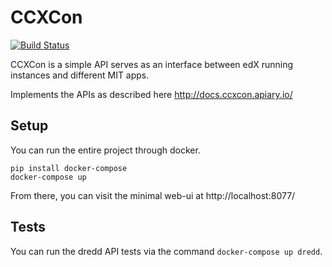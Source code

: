 # CCXCon
[![Build Status](https://travis-ci.org/mitodl/ccxcon.svg)](https://travis-ci.org/mitodl/ccxcon)

CCXCon is a simple API serves as an interface between edX running instances and different MIT apps.

Implements the APIs as described here http://docs.ccxcon.apiary.io/

## Setup

You can run the entire project through docker.

```
pip install docker-compose
docker-compose up
```

From there, you can visit the minimal web-ui at http://localhost:8077/

## Tests

You can run the dredd API tests via the command `docker-compose up dredd`.
